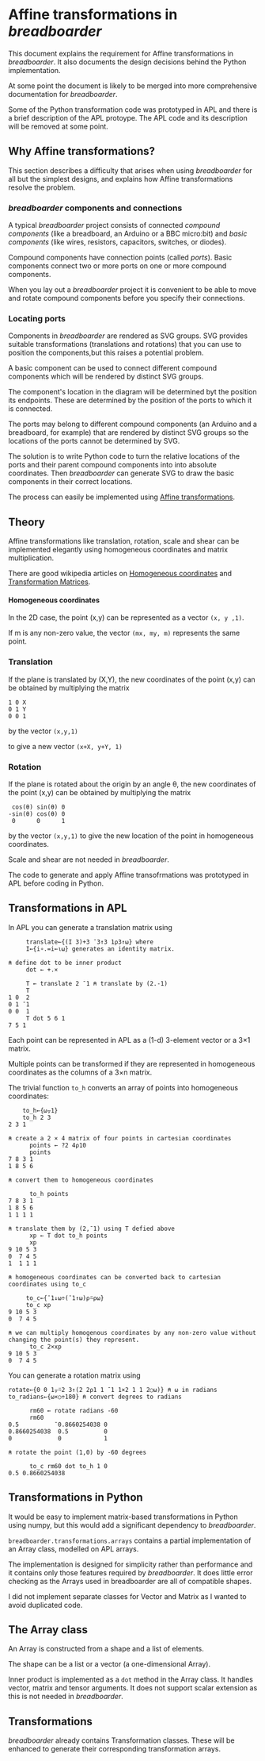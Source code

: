 # Affine transformations in *breadboarder*

This document explains the requirement for Affine transformations in *breadboarder*.
It also documents the design decisions behind the Python implementation.

At some point the document is likely to be merged into more comprehensive documentation for *breadboarder*.

Some of the Python transformation code was prototyped in APL and there is a brief description of the APL protoype.
The APL code and its description will be removed at some point.

## Why Affine transformations?

This section describes a difficulty that arises when using *breadboarder* for all but the simplest designs,
and explains how Affine transformations resolve the problem.

### *breadboarder* components and connections

A typical *breadboarder* project consists of connected *compound components* (like a breadboard, an Arduino or a
BBC micro:bit) and *basic components* (like wires, resistors, capacitors, switches, or diodes).

Compound components have connection points (called *ports*). Basic components connect two or more ports on one or more
compound components.

When you lay out a *breadboarder* project it is convenient to be able to move and rotate compound components before you
specify their connections.

### Locating ports

Components in *breadboarder* are rendered as SVG groups. SVG provides suitable transformations
(translations and rotations) that you can use to position the components,but this raises a potential problem.

A basic component can be used to connect different compound components which will be rendered by distinct SVG groups.

The component's location in the diagram will be determined byt the position its endpoints. These are determined by the
position of the ports to which it is connected.

The ports may belong to different compound components (an Arduino and a breadboard, for example) that are rendered by
distinct SVG groups so the locations of the ports cannot be determined by SVG.

The solution is to write Python code to turn the relative locations of the ports and
their parent compound components into into absolute coordinates. Then *breadboarder* can generate SVG to draw the basic
components in their correct locations.

The process can easily be implemented using
[Affine transformations](https://en.wikipedia.org/wiki/Affine_transformation).

## Theory

Affine transformations like translation, rotation, scale and shear can be implemented elegantly
using homogeneous coordinates and matrix multiplication.

There are good wikipedia articles on [Homogeneous coordinates](https://en.wikipedia.org/wiki/Homogeneous_coordinates)
and [Transformation Matrices](https://en.wikipedia.org/wiki/Transformation_matrix).

#### Homogeneous coordinates

In the 2D case, the point (x,y) can be represented as a vector `(x, y ,1)`.

If m is any non-zero value, the vector `(mx, my, m)` represents the same point.

### Translation

If the plane is translated by (X,Y), the new coordinates of the point (x,y) can be obtained by multiplying the matrix

```
1 0 X
0 1 Y
0 0 1
```
by the vector `(x,y,1)`

to give a new vector `(x+X, y+Y, 1)`

### Rotation

If the plane is rotated about the origin by an angle θ, the new coordinates of the point (x,y) can be obtained by multiplying the matrix

```
 cos(θ) sin(θ) 0
-sin(θ) cos(θ) 0
 0      0      1
```
by the vector `(x,y,1)` to give the new location of the point in homogeneous coordinates.

Scale and shear are not needed in *breadboarder*.

The code to generate and apply Affine transofrmations was prototyped in APL before coding in Python.

## Transformations in APL

In APL you can generate a translation matrix using
```
     translate←{(I 3)+3 ¯3↑3 1⍴3↑⍵} where
     I←{i∘.=i←⍳⍵} generates an identity matrix.

⍝ define dot to be inner product
     dot ← +.×

     T ← translate 2 ¯1 ⍝ translate by (2.-1)
     T 
1 0  2
0 1 ¯1
0 0  1   
     T dot 5 6 1
7 5 1
```

Each point can be represented in APL as a (1-d) 3-element vector or a 3×1 matrix.

Multiple points can be transformed if they are represented in homogeneous coordinates as the columns of a 3×n matrix.

The trivial function `to_h` converts an array of points into homogeneous coordinates:

```
    to_h←{⍵⍪1}
    to_h 2 3
2 3 1

⍝ create a 2 × 4 matrix of four points in cartesian coordinates
      points ← ?2 4⍴10
      points
7 8 3 1
1 8 5 6

⍝ convert them to homogeneous coordinates

      to_h points
7 8 3 1
1 8 5 6
1 1 1 1

⍝ translate them by (2,¯1) using T defied above
      xp ← T dot to_h points
      xp
9 10 5 3
0  7 4 5
1  1 1 1

⍝ homogeneous coordinates can be converted back to cartesian coordinates using to_c

     to_c←{¯1↓⍵÷(¯1↑⍵)⍴⍨⍴⍵}
     to_c xp
9 10 5 3
0  7 4 5

⍝ we can multiply homogenous coordinates by any non-zero value without changing the point(s) they represent.
      to_c 2×xp
9 10 5 3
0  7 4 5

```


You can generate a rotation matrix using
```
rotate←{0 0 1⍪⍨2 3↑(2 2⍴1 1 ¯1 1×2 1 1 2○⍵)} ⍝ ⍵ in radians
to_radians←{⍵×○÷180} ⍝ convert degrees to radians

      rm60 ← rotate radians -60
      rm60
0.5          ¯0.8660254038 0
0.8660254038  0.5          0
0             0            1

⍝ rotate the point (1,0) by -60 degrees

      to_c rm60 dot to_h 1 0
0.5 0.8660254038
```

## Transformations in Python

It would be easy to implement matrix-based transformations in Python using numpy, but this would add a significant
dependency to *breadboarder*.

`breadboarder.transformations.arrays` contains a partial implementation of an Array class,
modelled on APL arrays.

The implementation is designed for simplicity rather than performance and it contains only those features required by
*breadboarder*. It does little error checking as the Arrays used in breadboarder are all of compatible shapes.

I did not implement separate classes for Vector and Matrix as I wanted to avoid duplicated code.

## The Array class

An Array is constructed from a shape and a list of elements.

The shape can be a list or a vector (a one-dimensional Array).

Inner product is implemented as a `dot` method in the Array class. It handles vector, matrix and tensor
arguments. It does not support scalar extension as this is not needed in *breadboarder*.

## Transformations

*breadboarder* already contains Transformation classes. These will be enhanced to generate their corresponding
transformation arrays.



